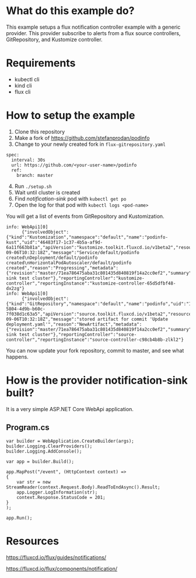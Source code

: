 # What do this example do?
This example setups a flux notification controller example with a generic provider. 
This provider subscribe to alerts from a flux source controllers, GitRepository, and Kustomize controller.

# Requirements
* kubectl cli
* kind cli
* flux cli

# How to setup the example
1. Clone this repository
2. Make a fork of https://github.com/stefanprodan/podinfo 
3. Change to your newly created fork in `flux-gitrepository.yaml`
```
spec:
  interval: 30s
  url: https://github.com/<your-user-name>/podinfo
  ref:
    branch: master
```
4. Run `./setup.sh`
5. Wait until cluster is created
6. Find *notification-sink* pod with `kubectl get po`
7. Open the log for that pod with `kubectl logs <pod-name>`

You will get a list of events from GitRepository and Kustomization.
```
info: WebApi1[0]
      {"involvedObject":{"kind":"Kustomization","namespace":"default","name":"podinfo-kust","uid":"46483f17-1c37-4b5a-af9d-6a11f663b81a","apiVersion":"kustomize.toolkit.fluxcd.io/v1beta2","resourceVersion":"819"},"severity":"info","timestamp":"2022-09-06T10:32:18Z","message":"Service/default/podinfo created\nDeployment/default/podinfo created\nHorizontalPodAutoscaler/default/podinfo created","reason":"Progressing","metadata":{"revision":"master/71ea786475aba31c801435d840819f14a2cc0ef2","summary":"notification-sink test cluster"},"reportingController":"kustomize-controller","reportingInstance":"kustomize-controller-65d5dfbf48-dx2zg"}
info: WebApi1[0]
      {"involvedObject":{"kind":"GitRepository","namespace":"default","name":"podinfo","uid":"10bede33-5804-4d9b-b60c-7f038d1c63a5","apiVersion":"source.toolkit.fluxcd.io/v1beta2","resourceVersion":"814"},"severity":"info","timestamp":"2022-09-06T10:32:18Z","message":"stored artifact for commit 'Update deployment.yaml'","reason":"NewArtifact","metadata":{"revision":"master/71ea786475aba31c801435d840819f14a2cc0ef2","summary":"notification-sink test cluster"},"reportingController":"source-controller","reportingInstance":"source-controller-c98cb4b8b-zlkl2"}
```

You can now update your fork repository, commit to master, and see what happens.

# How is the provider notification-sink built?
It is a very simple ASP.NET Core WebApi application.

## Program.cs
```
var builder = WebApplication.CreateBuilder(args);
builder.Logging.ClearProviders();
builder.Logging.AddConsole();

var app = builder.Build();

app.MapPost("/event", (HttpContext context) =>
{
    var str = new StreamReader(context.Request.Body).ReadToEndAsync().Result;
    app.Logger.LogInformation(str);
    context.Response.StatusCode = 201;
}
);

app.Run();
```

# Resources
https://fluxcd.io/flux/guides/notifications/

https://fluxcd.io/flux/components/notification/
